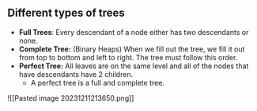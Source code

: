 ## Different types of trees 
- **Full Trees**: Every descendant of a node either has two descendants or none. 
- **Complete Tree:** (Binary Heaps) When we fill out the tree, we fill it out from top to bottom and left to right. The tree must follow this order. 
- **Perfect Tree:** All leaves are on the same level and all of the nodes that have descendants have 2 children. 
	- A perfect tree is a full and complete tree. 

![[Pasted image 20231211213650.png]]


